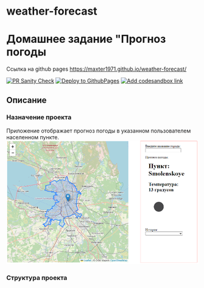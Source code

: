 # weather-forecast

# Домашнее задание "Прогноз погоды

Ссылка на github pages https://maxter1971.github.io/weather-forecast/

[![PR Sanity Check](https://github.com/Maxter1971/weather-forecast/actions/workflows/sanity-check.yml/badge.svg?branch=dev)](https://github.com/Maxter1971/weather-forecast/actions/workflows/sanity-check.yml)
[![Deploy to GithubPages](https://github.com/Maxter1971/weather-forecast/actions/workflows/deploy-to-gh-pages.yml/badge.svg?branch=dev)](https://github.com/Maxter1971/weather-forecast/actions/workflows/deploy-to-gh-pages.yml)
[![Add codesandbox link](https://github.com/Maxter1971/weather-forecast/actions/workflows/codesandbox-link-comment.yml/badge.svg?branch=dev)](https://github.com/Maxter1971/weather-forecast/actions/workflows/codesandbox-link-comment.yml)

## Описание
### Назначение проекта
Приложение отображает прогноз погоды в указанном пользователем населенном пункте.
![](./img/1.png) 

### Структура проекта
